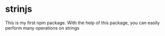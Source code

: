 # strinjs
This is my first npm package. With the help of this package, you can easily perform many operations on strings
